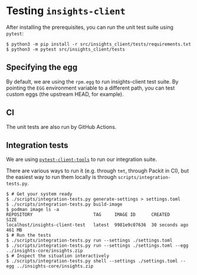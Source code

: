# Testing `insights-client`

After installing the prerequisites, you can run the unit test suite using `pytest`:

```shell
$ python3 -m pip install -r src/insights_client/tests/requirements.txt
$ python3 -m pytest src/insights_client/tests
```

## Specifying the egg

By default, we are using the `rpm.egg` to run insights-client test suite.
By pointing the `EGG` environment variable to a different path, you can test custom eggs (the upstream HEAD, for example).


## CI

The unit tests are also run by GitHub Actions.


## Integration tests

We are using [`pytest-client-tools`](https://github.com/ptoscano/pytest-client-tools) to run our integration suite.

There are various ways to run it (e.g. through `tmt`, through Packit in CI), but the easiest way to run them locally is through `scripts/integration-tests.py`.

```shell
$ # Get your system ready
$ ./scripts/integration-tests.py generate-settings > settings.toml
$ ./scripts/integration-tests.py build-image
$ podman image ls -a
REPOSITORY                       TAG     IMAGE ID      CREATED         SIZE
localhost/insights-client-test   latest  9981e9c07636  30 seconds ago  461 MB
$ # Run the tests
$ ./scripts/integration-tests.py run --settings ./settings.toml
$ ./scripts/integration-tests.py run --settings ./settings.toml --egg ../insights-core/insights.zip
$ # Inspect the situation interactively
$ ./scripts/integration-tests.py shell --settings ./settings.toml --egg ../insights-core/insights.zip
```
